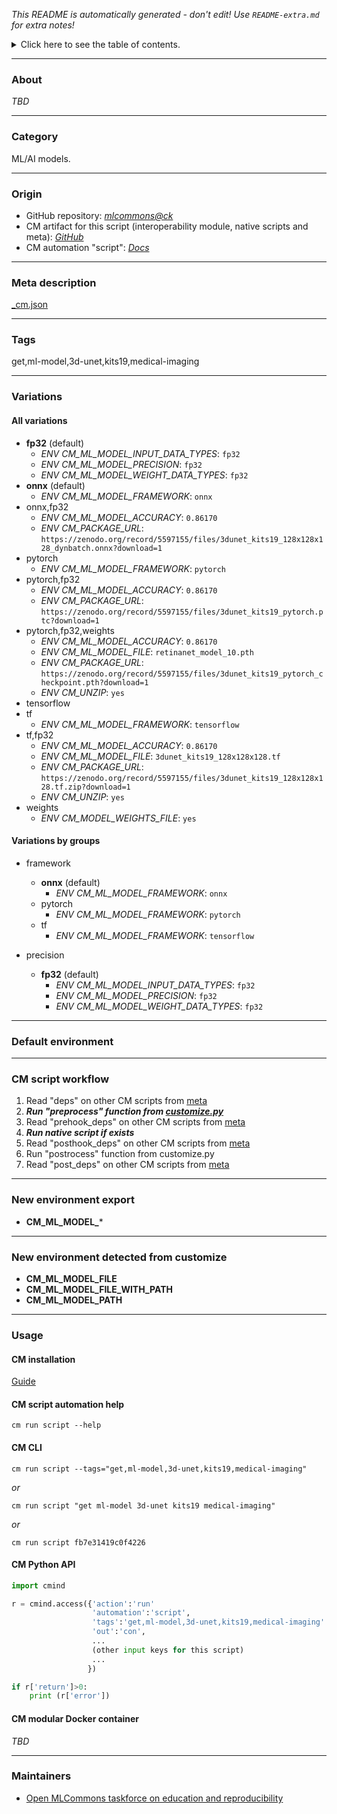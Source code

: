 *This README is automatically generated - don't edit! Use `README-extra.md` for extra notes!*

<details>
<summary>Click here to see the table of contents.</summary>

* [About](#about)
* [Category](#category)
* [Origin](#origin)
* [Meta description](#meta-description)
* [Tags](#tags)
* [Variations](#variations)
  * [ All variations](#all-variations)
  * [ Variations by groups](#variations-by-groups)
* [Default environment](#default-environment)
* [CM script workflow](#cm-script-workflow)
* [New environment export](#new-environment-export)
* [New environment detected from customize](#new-environment-detected-from-customize)
* [Usage](#usage)
  * [ CM installation](#cm-installation)
  * [ CM script automation help](#cm-script-automation-help)
  * [ CM CLI](#cm-cli)
  * [ CM Python API](#cm-python-api)
  * [ CM modular Docker container](#cm-modular-docker-container)
* [Maintainers](#maintainers)

</details>

___
### About

*TBD*
___
### Category

ML/AI models.
___
### Origin

* GitHub repository: *[mlcommons@ck](https://github.com/mlcommons/ck/tree/master/cm-mlops)*
* CM artifact for this script (interoperability module, native scripts and meta): *[GitHub](https://github.com/mlcommons/ck/tree/master/cm-mlops/script/get-ml-model-3d-unet-kits19)*
* CM automation "script": *[Docs](https://github.com/octoml/ck/blob/master/docs/list_of_automations.md#script)*

___
### Meta description
[_cm.json](_cm.json)

___
### Tags
get,ml-model,3d-unet,kits19,medical-imaging

___
### Variations
#### All variations
* **fp32** (default)
  - *ENV CM_ML_MODEL_INPUT_DATA_TYPES*: `fp32`
  - *ENV CM_ML_MODEL_PRECISION*: `fp32`
  - *ENV CM_ML_MODEL_WEIGHT_DATA_TYPES*: `fp32`
* **onnx** (default)
  - *ENV CM_ML_MODEL_FRAMEWORK*: `onnx`
* onnx,fp32
  - *ENV CM_ML_MODEL_ACCURACY*: `0.86170`
  - *ENV CM_PACKAGE_URL*: `https://zenodo.org/record/5597155/files/3dunet_kits19_128x128x128_dynbatch.onnx?download=1`
* pytorch
  - *ENV CM_ML_MODEL_FRAMEWORK*: `pytorch`
* pytorch,fp32
  - *ENV CM_ML_MODEL_ACCURACY*: `0.86170`
  - *ENV CM_PACKAGE_URL*: `https://zenodo.org/record/5597155/files/3dunet_kits19_pytorch.ptc?download=1`
* pytorch,fp32,weights
  - *ENV CM_ML_MODEL_ACCURACY*: `0.86170`
  - *ENV CM_ML_MODEL_FILE*: `retinanet_model_10.pth`
  - *ENV CM_PACKAGE_URL*: `https://zenodo.org/record/5597155/files/3dunet_kits19_pytorch_checkpoint.pth?download=1`
  - *ENV CM_UNZIP*: `yes`
* tensorflow
* tf
  - *ENV CM_ML_MODEL_FRAMEWORK*: `tensorflow`
* tf,fp32
  - *ENV CM_ML_MODEL_ACCURACY*: `0.86170`
  - *ENV CM_ML_MODEL_FILE*: `3dunet_kits19_128x128x128.tf`
  - *ENV CM_PACKAGE_URL*: `https://zenodo.org/record/5597155/files/3dunet_kits19_128x128x128.tf.zip?download=1`
  - *ENV CM_UNZIP*: `yes`
* weights
  - *ENV CM_MODEL_WEIGHTS_FILE*: `yes`

#### Variations by groups

  * framework
    * **onnx** (default)
      - *ENV CM_ML_MODEL_FRAMEWORK*: `onnx`
    * pytorch
      - *ENV CM_ML_MODEL_FRAMEWORK*: `pytorch`
    * tf
      - *ENV CM_ML_MODEL_FRAMEWORK*: `tensorflow`

  * precision
    * **fp32** (default)
      - *ENV CM_ML_MODEL_INPUT_DATA_TYPES*: `fp32`
      - *ENV CM_ML_MODEL_PRECISION*: `fp32`
      - *ENV CM_ML_MODEL_WEIGHT_DATA_TYPES*: `fp32`
___
### Default environment

___
### CM script workflow

  1. Read "deps" on other CM scripts from [meta](https://github.com/mlcommons/ck/tree/master/cm-mlops/script/get-ml-model-3d-unet-kits19/_cm.json)
  1. ***Run "preprocess" function from [customize.py](https://github.com/mlcommons/ck/tree/master/cm-mlops/script/get-ml-model-3d-unet-kits19/customize.py)***
  1. Read "prehook_deps" on other CM scripts from [meta](https://github.com/mlcommons/ck/tree/master/cm-mlops/script/get-ml-model-3d-unet-kits19/_cm.json)
  1. ***Run native script if exists***
  1. Read "posthook_deps" on other CM scripts from [meta](https://github.com/mlcommons/ck/tree/master/cm-mlops/script/get-ml-model-3d-unet-kits19/_cm.json)
  1. Run "postrocess" function from customize.py
  1. Read "post_deps" on other CM scripts from [meta](https://github.com/mlcommons/ck/tree/master/cm-mlops/script/get-ml-model-3d-unet-kits19/_cm.json)
___
### New environment export

* **CM_ML_MODEL_***
___
### New environment detected from customize

* **CM_ML_MODEL_FILE**
* **CM_ML_MODEL_FILE_WITH_PATH**
* **CM_ML_MODEL_PATH**
___
### Usage

#### CM installation
[Guide](https://github.com/mlcommons/ck/blob/master/docs/installation.md)

#### CM script automation help
```cm run script --help```

#### CM CLI
`cm run script --tags="get,ml-model,3d-unet,kits19,medical-imaging"`

*or*

`cm run script "get ml-model 3d-unet kits19 medical-imaging"`

*or*

`cm run script fb7e31419c0f4226`

#### CM Python API

```python
import cmind

r = cmind.access({'action':'run'
                  'automation':'script',
                  'tags':'get,ml-model,3d-unet,kits19,medical-imaging'
                  'out':'con',
                  ...
                  (other input keys for this script)
                  ...
                 })

if r['return']>0:
    print (r['error'])
```

#### CM modular Docker container
*TBD*
___
### Maintainers

* [Open MLCommons taskforce on education and reproducibility](https://github.com/mlcommons/ck/blob/master/docs/mlperf-education-workgroup.md)